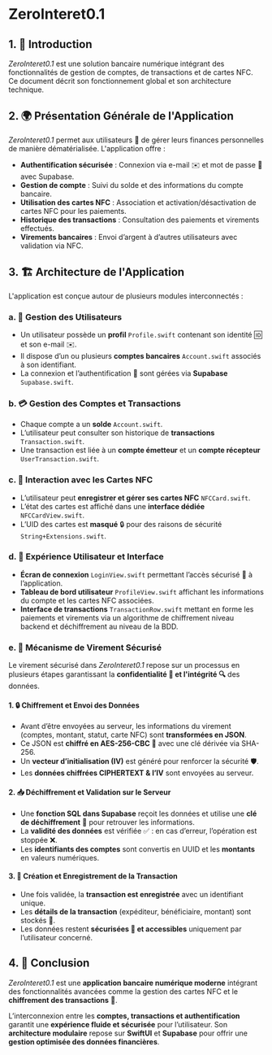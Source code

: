 # ZeroInteret0.1

## 1. 🚀 Introduction
*ZeroInteret0.1* est une solution bancaire numérique intégrant des fonctionnalités de gestion de comptes, de transactions et de cartes NFC. Ce document décrit son fonctionnement global et son architecture technique.

## 2. 🌍 Présentation Générale de l'Application

*ZeroInteret0.1* permet aux utilisateurs 👥 de gérer leurs finances personnelles de manière dématérialisée. L'application offre :

- **Authentification sécurisée** : Connexion via e-mail ✉️ et mot de passe 🔑 avec Supabase.
- **Gestion de compte** : Suivi du solde et des informations du compte bancaire.
- **Utilisation des cartes NFC** : Association et activation/désactivation de cartes NFC pour les paiements.
- **Historique des transactions** : Consultation des paiements et virements effectués.
- **Virements bancaires** : Envoi d’argent à d’autres utilisateurs avec validation via NFC.

## 3. 🏗️ Architecture de l'Application
L'application est conçue autour de plusieurs modules interconnectés :

### a. 👥 Gestion des Utilisateurs
- Un utilisateur possède un **profil** `Profile.swift` contenant son identité 🆔 et son e-mail ✉️.
- Il dispose d’un ou plusieurs **comptes bancaires** `Account.swift` associés à son identifiant.
- La connexion et l’authentification 🔑 sont gérées via **Supabase** `Supabase.swift`.

### b. 💳 Gestion des Comptes et Transactions
- Chaque compte a un **solde** `Account.swift`.
- L’utilisateur peut consulter son historique de **transactions** `Transaction.swift`.
- Une transaction est liée à un **compte émetteur** et un **compte récepteur** `UserTransaction.swift`.

### c. 📡 Interaction avec les Cartes NFC
- L’utilisateur peut **enregistrer et gérer ses cartes NFC** `NFCCard.swift`.
- L’état des cartes est affiché dans une **interface dédiée** `NFCCardView.swift`.
- L’UID des cartes est **masqué** 🔒 pour des raisons de sécurité `String+Extensions.swift`.

### d. 🎨 Expérience Utilisateur et Interface
- **Écran de connexion** `LoginView.swift` permettant l’accès sécurisé 🔑 à l’application.
- **Tableau de bord utilisateur** `ProfileView.swift` affichant les informations du compte et les cartes NFC associées.
- **Interface de transactions** `TransactionRow.swift` mettant en forme les paiements et virements via un algorithme de chiffrement niveau backend et déchiffrement au niveau de la BDD.

### e. 🔐 Mécanisme de Virement Sécurisé
Le virement sécurisé dans *ZeroInteret0.1* repose sur un processus en plusieurs étapes garantissant la **confidentialité 🔏 et l'intégrité 🔍** des données.

#### 1. 🔒 Chiffrement et Envoi des Données
- Avant d’être envoyées au serveur, les informations du virement (comptes, montant, statut, carte NFC) sont **transformées en JSON**.
- Ce JSON est **chiffré en AES-256-CBC 🔑** avec une clé dérivée via SHA-256.
- Un **vecteur d’initialisation (IV)** est généré pour renforcer la sécurité 🛡️.
- Les **données chiffrées CIPHERTEXT & l’IV** sont envoyées au serveur.

#### 2. 📥 Déchiffrement et Validation sur le Serveur
- Une **fonction SQL dans Supabase** reçoit les données et utilise une **clé de déchiffrement** 🔑 pour retrouver les informations.
- La **validité des données** est vérifiée ✅ : en cas d’erreur, l’opération est stoppée ❌.
- Les **identifiants des comptes** sont convertis en UUID et les **montants** en valeurs numériques.

#### 3. 📌 Création et Enregistrement de la Transaction
- Une fois validée, la **transaction est enregistrée** avec un identifiant unique.
- Les **détails de la transaction** (expéditeur, bénéficiaire, montant) sont stockés 💾.
- Les données restent **sécurisées 🔏 et accessibles** uniquement par l’utilisateur concerné.

## 4. 🎯 Conclusion
*ZeroInteret0.1* est une **application bancaire numérique moderne** intégrant des fonctionnalités avancées comme la gestion des cartes NFC et le **chiffrement des transactions** 🔐. 

L’interconnexion entre les **comptes, transactions et authentification** garantit une **expérience fluide et sécurisée** pour l’utilisateur. Son **architecture modulaire** repose sur **SwiftUI** et **Supabase** pour offrir une **gestion optimisée des données financières**.

